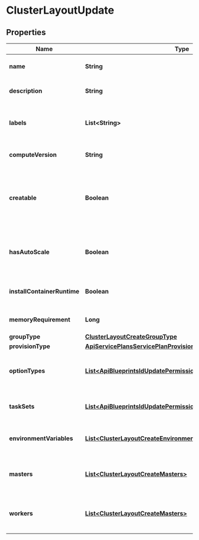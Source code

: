 

# ClusterLayoutUpdate

## Properties

Name | Type | Description | Notes
------------ | ------------- | ------------- | -------------
**name** | **String** | Cluster layout name |  [optional]
**description** | **String** | Cluster layout description |  [optional]
**labels** | **List&lt;String&gt;** | Array of label strings, can be used for filtering. |  [optional]
**computeVersion** | **String** | Version of the cluster layout |  [optional]
**creatable** | **Boolean** | Can be used to enable / disable the creatability of the cluster layout. |  [optional]
**hasAutoScale** | **Boolean** | Can be used to enable / disable the horizontal scaling. |  [optional]
**installContainerRuntime** | **Boolean** | Install Docker (container runtime). |  [optional]
**memoryRequirement** | **Long** | Memory requirement in bytes |  [optional]
**groupType** | [**ClusterLayoutCreateGroupType**](ClusterLayoutCreateGroupType.md) |  |  [optional]
**provisionType** | [**ApiServicePlansServicePlanProvisionType**](ApiServicePlansServicePlanProvisionType.md) |  |  [optional]
**optionTypes** | [**List&lt;ApiBlueprintsIdUpdatePermissionsResourcePermissionSites&gt;**](ApiBlueprintsIdUpdatePermissionsResourcePermissionSites.md) | Array of cluster layout option types |  [optional]
**taskSets** | [**List&lt;ApiBlueprintsIdUpdatePermissionsResourcePermissionSites&gt;**](ApiBlueprintsIdUpdatePermissionsResourcePermissionSites.md) | Array of cluster layout task sets |  [optional]
**environmentVariables** | [**List&lt;ClusterLayoutCreateEnvironmentVariables&gt;**](ClusterLayoutCreateEnvironmentVariables.md) | Array of cluster layout env variables |  [optional]
**masters** | [**List&lt;ClusterLayoutCreateMasters&gt;**](ClusterLayoutCreateMasters.md) | Array of cluster layout master nodes |  [optional]
**workers** | [**List&lt;ClusterLayoutCreateMasters&gt;**](ClusterLayoutCreateMasters.md) | Array of cluster layout worker nodes |  [optional]



